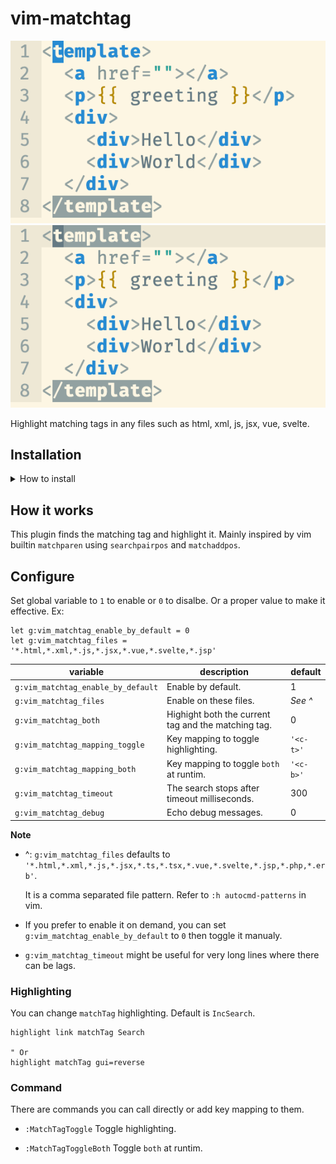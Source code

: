 # vim-matchtag

<p align="center">
<img alt="screenshot" src="https://raw.githubusercontent.com/leafOfTree/leafOfTree.github.io/master/vim_matchtag_single.png" />
<img alt="screenshot" src="https://raw.githubusercontent.com/leafOfTree/leafOfTree.github.io/master/vim_matchtag_both.png" />
</p>

Highlight matching tags in any files such as html, xml, js, jsx, vue, svelte.

## Installation

<details>
<summary><a>How to install</a></summary>

- [VundleVim][2]

        Plugin 'leafOfTree/vim-matchtag'

- [vim-pathogen][5]

        cd ~/.vim/bundle && \
        git clone https://github.com/leafOfTree/vim-matchtag --depth 1

- [vim-plug][7]

        Plug 'leafOfTree/vim-matchtag'
        :PlugInstall

- Or manually, clone this plugin to `path/to/this_plugin`, and add it to `rtp` in vimrc

        set rtp+=path/to/this_plugin

<br />
</details>

## How it works

This plugin finds the matching tag and highlight it. Mainly inspired by vim builtin `matchparen` using `searchpairpos` and `matchaddpos`.

## Configure

Set global variable to `1` to enable or `0` to disalbe. Or a proper value to make it effective. Ex:

    let g:vim_matchtag_enable_by_default = 0
    let g:vim_matchtag_files = '*.html,*.xml,*.js,*.jsx,*.vue,*.svelte,*.jsp'

| variable                           | description                                         | default   |
|------------------------------------|-----------------------------------------------------|-----------|
| `g:vim_matchtag_enable_by_default` | Enable by default.                                  | 1         |
| `g:vim_matchtag_files`             | Enable on these files.                              | *See ^*   |
| `g:vim_matchtag_both`              | Highight both the current tag and the matching tag. | 0         |
| `g:vim_matchtag_mapping_toggle`    | Key mapping to toggle highlighting.                 | `'<c-t>'` |
| `g:vim_matchtag_mapping_both`      | Key mapping to toggle `both` at runtim.             | `'<c-b>'` |
| `g:vim_matchtag_timeout`           | The search stops after timeout milliseconds.        | 300       |
| `g:vim_matchtag_debug`             | Echo debug messages.                                | 0         |

**Note**

- ^: `g:vim_matchtag_files` defaults to `'*.html,*.xml,*.js,*.jsx,*.ts,*.tsx,*.vue,*.svelte,*.jsp,*.php,*.erb'`.

    It is a comma separated file pattern. Refer to `:h autocmd-patterns` in vim.

- If you prefer to enable it on demand, you can set `g:vim_matchtag_enable_by_default` to `0` then toggle it manualy.

- `g:vim_matchtag_timeout` might be useful for very long lines where there can be lags.

### Highlighting

You can change `matchTag` highlighting. Default is `IncSearch`.

```vim
highlight link matchTag Search

" Or
highlight matchTag gui=reverse
```

### Command

There are commands you can call directly or add key mapping to them.

- `:MatchTagToggle` Toggle highlighting.

- `:MatchTagToggleBoth` Toggle `both` at runtim.
